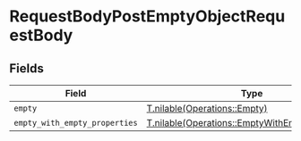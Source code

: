 # RequestBodyPostEmptyObjectRequestBody


## Fields

| Field                                                                                                  | Type                                                                                                   | Required                                                                                               | Description                                                                                            |
| ------------------------------------------------------------------------------------------------------ | ------------------------------------------------------------------------------------------------------ | ------------------------------------------------------------------------------------------------------ | ------------------------------------------------------------------------------------------------------ |
| `empty`                                                                                                | [T.nilable(Operations::Empty)](../../models/operations/empty.md)                                       | :heavy_minus_sign:                                                                                     | N/A                                                                                                    |
| `empty_with_empty_properties`                                                                          | [T.nilable(Operations::EmptyWithEmptyProperties)](../../models/operations/emptywithemptyproperties.md) | :heavy_minus_sign:                                                                                     | N/A                                                                                                    |